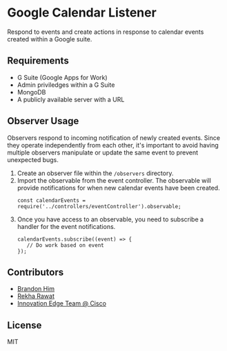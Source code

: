 # Google Calendar Listener
Respond to events and create actions in response to calendar events created within a Google suite.

## Requirements
- G Suite (Google Apps for Work)
- Admin priviledges within a G Suite
- MongoDB
- A publicly available server with a URL

## Observer Usage
Observers respond to incoming notification of newly created events. Since they operate independently from each other, it's important to avoid having multiple observers manipulate or update the same event to prevent unexpected bugs.

1. Create an observer file within the `/observers` directory.
2. Import the observable from the event controller. The observable will provide notifications for when new calendar events have been created.   
   ```
   const calendarEvents = require('../controllers/eventController').observable;
   ```
3. Once you have access to an observable, you need to subscribe a handler for the event notifications.
   ```
   calendarEvents.subscribe((event) => {
      // Do work based on event
   });
   ```


## Contributors
- [Brandon Him](https://github.com/brh55/)
- [Rekha Rawat](https://github.com/orgs/cisco-ie/people/rekharawat)
- [Innovation Edge Team @ Cisco](https://github.com/cisco-ie)

## License
MIT

